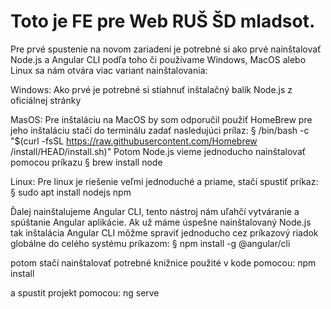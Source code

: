 # Toto je FE pre Web RUŠ ŠD mladsot. 

Pre prvé spustenie na novom zariadení je potrebné si ako prvé nainštalovať Node.js a Angular CLI podľa toho či používame Windows, MacOS alebo Linux sa nám otvára viac variant nainštalovania:

Windows:
Ako prvé je potrebné si stiahnuť inštalačný balík Node.js z oficiálnej stránky

MasOS: 
Pre inštaláciu na MacOS by som odporučil použiť HomeBrew pre jeho inštaláciu stačí do terminálu zadať nasledujúci prílaz:
§ /bin/bash -c "$(curl -fsSL https://raw.githubusercontent.com/Homebrew /install/HEAD/install.sh)"
Potom Node.js vieme jednoducho nainštalovať pomocou príkazu § brew install node

Linux:
Pre linux je riešenie veľmi jednoduché a priame, stačí spustiť príkaz: § sudo apt install nodejs npm

Ďalej nainštalujeme Angular CLI, tento nástroj nám uľahčí vytváranie a spúštanie Angular aplikácie. Ak už máme úspešne nainštalovaný Node.js tak inštalácia Angular CLI môžme spraviť jednoducho cez príkazový riadok globálne do celého systému príkazom:
§ npm install -g @angular/cli

potom stačí nainštalovať potrebné knižnice použité v kode pomocou:
npm install

a spustit projekt pomocou: 
ng serve
